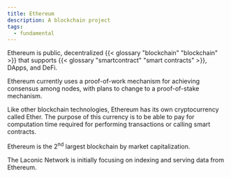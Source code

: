 ```yaml
---
title: Ethereum
description: A blockchain project
tags:
  - fundamental
---
```


Ethereum is public, decentralized {{< glossary "blockchain" "blockchain" >}} that supports {{< glossary "smartcontract" "smart contracts" >}}, DApps, and DeFi.

Ethereum currently uses a proof-of-work mechanism for achieving consensus among nodes, with plans to change to a proof-of-stake mechanism. 

Like other blockchain technologies, Ethereum has its own cryptocurrency called Ether. The purpose of this currency is to be able to pay for computation time required for performing transactions or calling smart contracts.  

Ethereum is the 2<sup>nd</sup> largest blockchain by market capitalization.

The Laconic Network is initially focusing on indexing and serving data from Ethereum.
